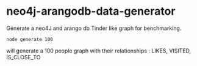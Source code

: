 # neo4j-arangodb-data-generator

Generate a neo4J and arango db Tinder like graph for benchmarking.

`node generate 100`

will generate a 100 people graph with their relationships : LIKES, VISITED, IS_CLOSE_TO

